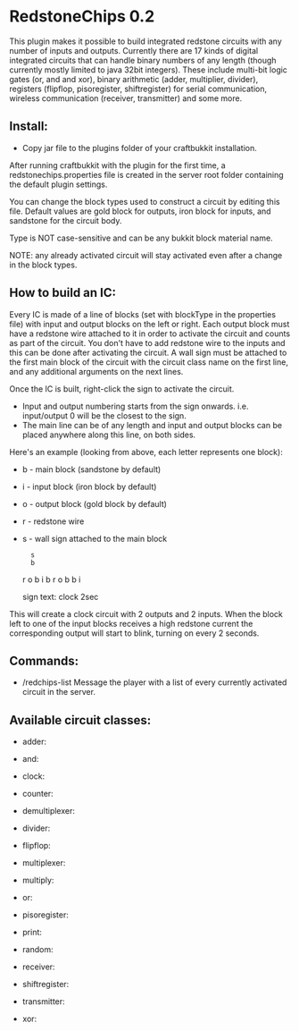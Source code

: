 RedstoneChips 0.2
==================

This plugin makes it possible to build integrated redstone circuits with any number of inputs
and outputs. 
Currently there are 17 kinds of digital integrated circuits that can handle binary numbers of any length (though currently mostly limited to java 32bit integers). 
These include multi-bit logic gates (or, and and xor), binary arithmetic (adder, multiplier, divider), registers (flipflop, pisoregister, shiftregister) for serial communication, wireless communication (receiver, transmitter) and some more.

Install:
--------
   * Copy jar file to the plugins folder of your craftbukkit installation.
   
After running craftbukkit with the plugin for the first time, a redstonechips.properties file is created in the server root folder containing the default plugin settings.

You can change the block types used to construct a circuit by editing this file. Default values are gold block for outputs, iron block for inputs, and sandstone for the circuit body.

Type is NOT case-sensitive and can be any bukkit block material name.

NOTE: any already activated circuit will stay activated even after a change in the block types.

How to build an IC:
-------------------
   Every IC is made of a line of blocks (set with blockType in the properties file) with input and output blocks on the left or right. 
Each output block must have a redstone wire attached to it in order to activate the circuit and counts as part of the circuit. You don't have to add redstone wire to the inputs and this can be done after activating the circuit. A wall sign must be attached to the first main block of the circuit with the circuit class name on the first line, and any additional arguments on the next lines.

   Once the IC is built, right-click the sign to activate the circuit.

* Input and output numbering starts from the sign onwards. i.e. input/output 0 will be the closest to the sign.
* The main line can be of any length and input and output blocks can be placed anywhere along this line, on both sides. 

Here's an example (looking from above, each letter represents one block):  
* b - main block (sandstone by default)
* i - input block (iron block by default)
* o - output block (gold block by default)
* r - redstone wire
* s - wall sign attached to the main block

	    s
	    b
	r o b i
	    b
	r o b
	    b i

	sign text:
	clock
	2sec

This will create a clock circuit with 2 outputs and 2 inputs. When the block left to one of the input blocks receives a high redstone current the corresponding output will start to blink, turning on every 2 seconds.

Commands:  
---------
   * /redchips-list	Message the player with a list of every currently activated circuit in the server.

Available circuit classes:
-------------------------
* adder: 
   
* and:

* clock:

* counter:

* demultiplexer:

* divider:

* flipflop:

* multiplexer:

* multiply:

* or:

* pisoregister:

* print:

* random:

* receiver:

* shiftregister:

* transmitter:

* xor:







